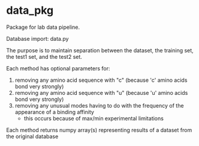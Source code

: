 # data_pkg
Package for lab data pipeline.


Database import: data.py

The purpose is to maintain separation between the dataset, the training set, the test1 set, and the test2 set.

Each method has optional parameters for:
  1) removing any amino acid sequence with "c"
      (because 'c' amino acids bond very strongly)
  2) removing any amino acid sequence with "u"
      (because 'u' amino acids bond very strongly)
  3) removing any unusual modes having to do with the frequency of the appearance of a binding affinity
      - this occurs because of max/min experimental limitations
      
Each method returns numpy array(s) representing results of a dataset from the original database
